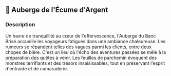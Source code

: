## 📍 Auberge de l'Écume d'Argent

### Description

Un havre de tranquillité au cœur de l'effervescence, l'Auberge du Banc Brisé accueille les voyageurs fatigués dans une ambiance chaleureuse. Les rumeurs se répandent telles des vagues parmi les clients, entre deux chopes de bière. C'est un lieu où l'écho des aventures passées se mêle à la préparation des quêtes à venir. Les feuilles de parchemin évoquent des monstres terrifiants et des trésors insaisissables, tout en préservant l'esprit d'entraide et de camaraderie.